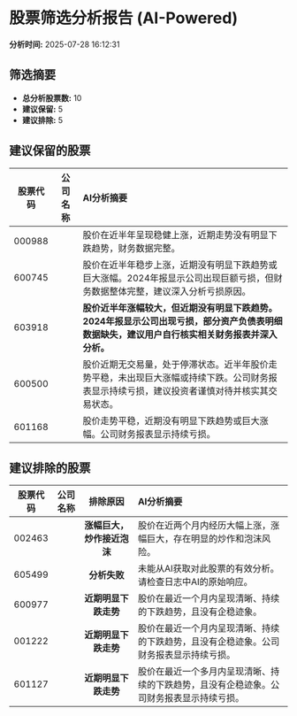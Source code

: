 # 股票筛选分析报告 (AI-Powered)

**分析时间:** 2025-07-28 16:12:31

## 筛选摘要

- **总分析股票数:** 10
- **建议保留:** 5
- **建议排除:** 5

## 建议保留的股票

| 股票代码 | 公司名称 | AI分析摘要 |
|:---:|:---:|:---|
| 000988 |  | 股价在近半年呈现稳健上涨，近期走势没有明显下跌趋势，财务数据完整。 |
| 600745 |  | 股价在近半年稳步上涨，近期没有明显下跌趋势或巨大涨幅。2024年报显示公司出现巨额亏损，但财务数据整体完整，建议深入分析亏损原因。 |
| 603918 |  | **股价近半年涨幅较大，但近期没有明显下跌趋势。2024年报显示公司出现亏损，部分资产负债表明细数据缺失，建议用户自行核实相关财务报表并深入分析。** |
| 600500 |  | 股价近期无交易量，处于停滞状态。近半年股价走势平稳，未出现巨大涨幅或持续下跌。公司财务报表显示持续亏损，建议投资者谨慎对待并核实其交易状态。 |
| 601168 |  | 股价走势平稳，近期没有明显下跌趋势或巨大涨幅。公司财务报表显示持续亏损。 |

## 建议排除的股票

| 股票代码 | 公司名称 | 排除原因 | AI分析摘要 |
|:---:|:---:|:---:|:---|
| 002463 |  | **涨幅巨大，炒作接近泡沫** | 股价在近两个月内经历大幅上涨，涨幅巨大，存在明显的炒作和泡沫风险。 |
| 605499 |  | **分析失败** | 未能从AI获取对此股票的有效分析。请检查日志中AI的原始响应。 |
| 600977 |  | **近期明显下跌走势** | 股价在最近一个月内呈现清晰、持续的下跌趋势，且没有企稳迹象。 |
| 001222 |  | **近期明显下跌走势** | 股价在最近一个月内呈现清晰、持续的下跌趋势，且没有企稳迹象。公司财务报表显示持续亏损。 |
| 601127 |  | **近期明显下跌走势** | 股价在最近一个多月内呈现清晰、持续的下跌趋势，且没有企稳迹象。公司财务报表显示持续亏损。 |
